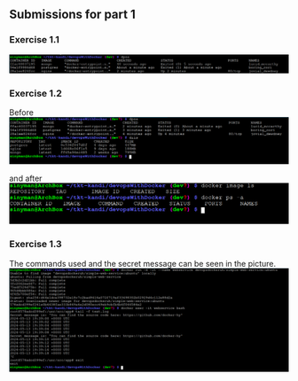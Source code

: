 ## Submissions for part 1

### Exercise 1.1

![ex 1.1](./ex_1_1.png)

### Exercise 1.2

Before
![ex 1.1 before](./ex_1_2_1.png)

and after
![ex 1.1 after](./ex_1_2_2.png)

### Exercise 1.3
The commands used and the secret message can be seen in the picture.
![Ex 1.3](./ex_1_3.png)
